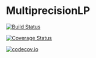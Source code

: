 # MultiprecisionLP

[![Build Status](https://travis-ci.org/rdeits/MultiprecisionLP.jl.svg?branch=master)](https://travis-ci.org/rdeits/MultiprecisionLP.jl)

[![Coverage Status](https://coveralls.io/repos/rdeits/MultiprecisionLP.jl/badge.svg?branch=master&service=github)](https://coveralls.io/github/rdeits/MultiprecisionLP.jl?branch=master)

[![codecov.io](http://codecov.io/github/rdeits/MultiprecisionLP.jl/coverage.svg?branch=master)](http://codecov.io/github/rdeits/MultiprecisionLP.jl?branch=master)

